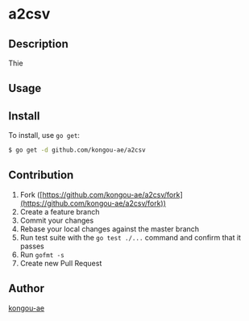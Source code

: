 a2csv
====

## Description
Thie 


## Usage

## Install

To install, use `go get`:

```bash
$ go get -d github.com/kongou-ae/a2csv
```

## Contribution

1. Fork ([https://github.com/kongou-ae/a2csv/fork](https://github.com/kongou-ae/a2csv/fork))
1. Create a feature branch
1. Commit your changes
1. Rebase your local changes against the master branch
1. Run test suite with the `go test ./...` command and confirm that it passes
1. Run `gofmt -s`
1. Create new Pull Request

## Author

[kongou-ae](https://github.com/kongou-ae)
